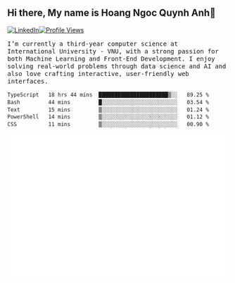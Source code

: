 ## Hi there, My name is Hoang Ngoc Quynh Anh👋

[![LinkedIn](https://img.shields.io/badge/LinkedIn-0077B5?style=flat&logo=linkedin&logoColor=white)](https://www.linkedin.com/in/quynhanh572004/)[![Profile Views](https://komarev.com/ghpvc/?username=quynhanhhoang572004&color=blue&style=flat-square)](https://github.com/quynhanhhoang572004)  

<samp> I’m currently a third-year computer science at International University - VNU, with a strong passion for both Machine Learning and Front-End Development. I enjoy solving real-world problems through data science and AI and also love crafting interactive, user-friendly web interfaces.<samp> 




<!--START_SECTION:waka-->

```txt
TypeScript   18 hrs 44 mins  ██████████████████████▒░░   89.25 %
Bash         44 mins         █░░░░░░░░░░░░░░░░░░░░░░░░   03.54 %
Text         15 mins         ▒░░░░░░░░░░░░░░░░░░░░░░░░   01.24 %
PowerShell   14 mins         ▒░░░░░░░░░░░░░░░░░░░░░░░░   01.12 %
CSS          11 mins         ▒░░░░░░░░░░░░░░░░░░░░░░░░   00.90 %
```

<!--END_SECTION:waka-->

![Full-year Contribution Calendar](https://github.com/quynhanhhoang572004/quynhanhhoang572004/blob/main/metrics.plugin.isocalendar.fullyear.svg)

